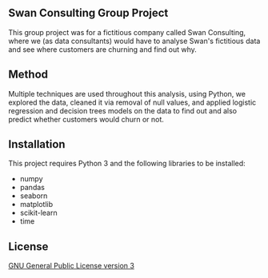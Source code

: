 ## Swan Consulting Group Project

This group project was for a fictitious company called Swan Consulting, where we (as data consultants) would have to analyse Swan's fictitious data and see where customers are churning and find out why.

## Method
Multiple techniques are used throughout this analysis, using Python, we explored the data, cleaned it via removal of null values, and applied logistic regression and decision trees models on the data to find out and also predict whether customers would churn or not.

## Installation
This project requires Python 3 and the following libraries to be installed:

- numpy
- pandas
- seaborn
- matplotlib
- scikit-learn
- time


## License
[GNU General Public License version 3](https://opensource.org/license/gpl-3-0/)
